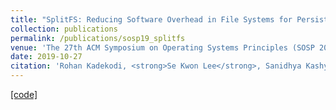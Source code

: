 ```yaml
---
title: "SplitFS: Reducing Software Overhead in File Systems for Persistent Memory"
collection: publications
permalink: /publications/sosp19_splitfs
venue: 'The 27th ACM Symposium on Operating Systems Principles (SOSP 2019)'
date: 2019-10-27
citation: 'Rohan Kadekodi, <strong>Se Kwon Lee</strong>, Sanidhya Kashyap, Taesoo Kim, Aasheesh Kolli and Vijay Chidambaram, Proceedings of <i>the 27th ACM Symposium on Operating Systems Principles </i> (<strong>SOSP 2019</strong>).'
---
```

[[code]](https://github.com/utsaslab/SplitFS)

